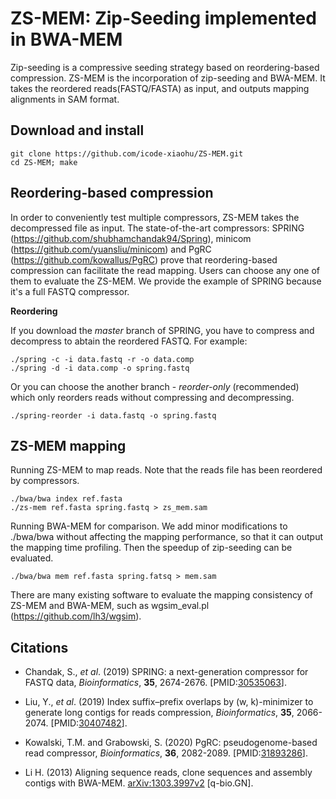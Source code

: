 # ZS-MEM: Zip-Seeding implemented in BWA-MEM
Zip-seeding is a compressive seeding strategy based on reordering-based compression.
ZS-MEM is the incorporation of zip-seeding and BWA-MEM. It takes the reordered reads(FASTQ/FASTA) as input,
and outputs mapping alignments in SAM format.

## Download and install

	git clone https://github.com/icode-xiaohu/ZS-MEM.git
	cd ZS-MEM; make


## Reordering-based compression

In order to conveniently test multiple compressors, ZS-MEM takes 
the decompressed file as input. The state-of-the-art compressors: 
SPRING (https://github.com/shubhamchandak94/Spring), minicom (https://github.com/yuansliu/minicom) and PgRC (https://github.com/kowallus/PgRC) 
prove that reordering-based compression can  facilitate the read mapping. Users can choose any one of them to evaluate the ZS-MEM. 
We provide the example of SPRING because it's a full FASTQ compressor.


**Reordering**

If you download the *master* branch of SPRING, you have to compress and 
decompress to abtain the reordered FASTQ. For example:

	./spring -c -i data.fastq -r -o data.comp
	./spring -d -i data.comp -o spring.fastq
	
Or you can choose the another branch - *reorder-only* (recommended)
which only reorders reads without compressing and decompressing.  

	./spring-reorder -i data.fastq -o spring.fastq

## ZS-MEM mapping
Running ZS-MEM to map reads. Note that the reads file has been reordered by compressors.

	./bwa/bwa index ref.fasta
	./zs-mem ref.fasta spring.fastq > zs_mem.sam
	
Running BWA-MEM for comparison. We add minor modifications to ./bwa/bwa without affecting 
the mapping performance, so that it can output the mapping time profiling. 
Then the speedup of zip-seeding can be evaluated.

	./bwa/bwa mem ref.fasta spring.fatsq > mem.sam
	
There are many existing software to evaluate the mapping consistency of ZS-MEM and BWA-MEM, 
such as wgsim_eval.pl (https://github.com/lh3/wgsim).

## Citations
* Chandak, S., *et al*. (2019) SPRING: a next-generation compressor for FASTQ data, *Bioinformatics*, **35**, 
 2674-2676. [PMID:[30535063][1]].
 
* Liu, Y., *et al*. (2019) Index suffix–prefix overlaps by (w, k)-minimizer to generate long contigs for reads compression, *Bioinformatics*, **35**, 
 2066-2074. [PMID:[30407482][2]].
 
* Kowalski, T.M. and Grabowski, S. (2020) PgRC: pseudogenome-based read compressor, *Bioinformatics*, **36**, 
 2082-2089. [PMID:[31893286][3]].
 
* Li H. (2013) Aligning sequence reads, clone sequences and assembly contigs
 with BWA-MEM. [arXiv:1303.3997v2][4] [q-bio.GN].


[1]: https://www.ncbi.nlm.nih.gov/pubmed/30535063
[2]: https://www.ncbi.nlm.nih.gov/pubmed/30407482
[3]: https://www.ncbi.nlm.nih.gov/pubmed/31893286
[4]: https://arxiv.org/abs/1303.3997
